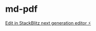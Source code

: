 # md-pdf

[Edit in StackBlitz next generation editor ⚡️](https://stackblitz.com/~/github.com/MohammedKaif037/md-pdf)
